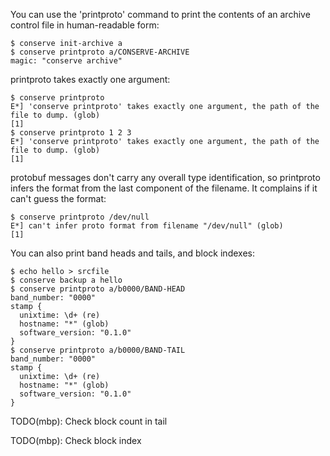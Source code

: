 You can use the 'printproto' command to print the contents of an archive
control file in human-readable form:

    $ conserve init-archive a
    $ conserve printproto a/CONSERVE-ARCHIVE
    magic: "conserve archive"

printproto takes exactly one argument:

    $ conserve printproto 
    E*] 'conserve printproto' takes exactly one argument, the path of the file to dump. (glob)
    [1]
    $ conserve printproto 1 2 3
    E*] 'conserve printproto' takes exactly one argument, the path of the file to dump. (glob)
    [1]

protobuf messages don't carry any overall type identification, so printproto
infers the format from the last component of the filename.  It complains if it
can't guess the format:

    $ conserve printproto /dev/null
    E*] can't infer proto format from filename "/dev/null" (glob)
    [1]

You can also print band heads and tails, and block indexes:

    $ echo hello > srcfile
    $ conserve backup a hello
    $ conserve printproto a/b0000/BAND-HEAD
    band_number: "0000"
    stamp {
      unixtime: \d+ (re)
      hostname: "*" (glob)
      software_version: "0.1.0"
    }
    $ conserve printproto a/b0000/BAND-TAIL
    band_number: "0000"
    stamp {
      unixtime: \d+ (re)
      hostname: "*" (glob)
      software_version: "0.1.0"
    }

TODO(mbp): Check block count in tail

TODO(mbp): Check block index

